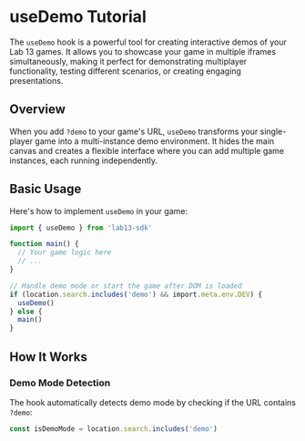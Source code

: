 # useDemo Tutorial

The `useDemo` hook is a powerful tool for creating interactive demos of your Lab 13 games. It allows you to showcase your game in multiple iframes simultaneously, making it perfect for demonstrating multiplayer functionality, testing different scenarios, or creating engaging presentations.

## Overview

When you add `?demo` to your game's URL, `useDemo` transforms your single-player game into a multi-instance demo environment. It hides the main canvas and creates a flexible interface where you can add multiple game instances, each running independently.

## Basic Usage

Here's how to implement `useDemo` in your game:

```typescript
import { useDemo } from 'lab13-sdk'

function main() {
  // Your game logic here
  // ...
}

// Handle demo mode or start the game after DOM is loaded
if (location.search.includes('demo') && import.meta.env.DEV) {
  useDemo()
} else {
  main()
}
```

## How It Works

### Demo Mode Detection

The hook automatically detects demo mode by checking if the URL contains `?demo`:

```typescript
const isDemoMode = location.search.includes('demo')
```
